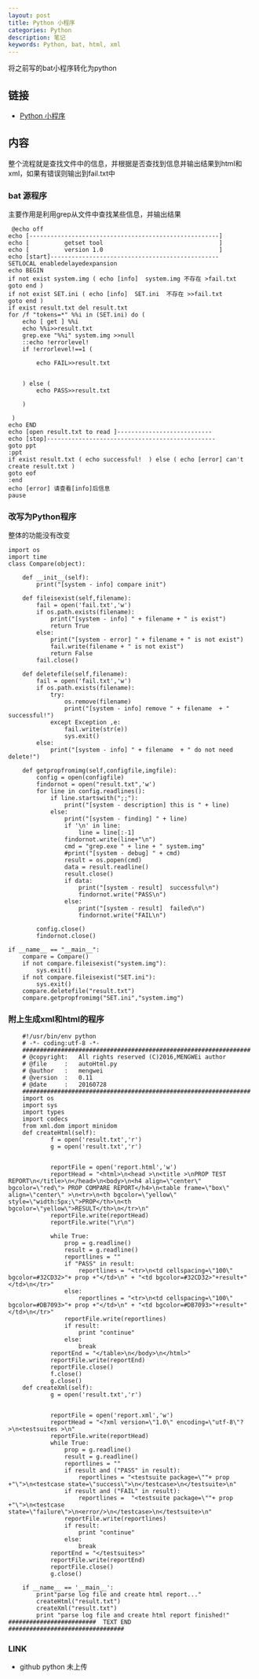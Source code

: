 ```yaml
---
layout: post
title: Python 小程序
categories: Python
description: 笔记
keywords: Python, bat, html, xml
---
```


将之前写的bat小程序转化为python

## 链接

* [Python 小程序](https://tsbxmw.github.io/2016/11/08/Pyhton-python_bat/)

##  内容

  整个流程就是查找文件中的信息，并根据是否查找到信息并输出结果到html和xml，如果有错误则输出到fail.txt中

### bat 源程序

  主要作用是利用grep从文件中查找某些信息，并输出结果

     @echo off
    echo [------------------------------------------------------]
    echo [          getset tool                                 ]
    echo [          version 1.0                                 ]
    echo [start]------------------------------------------------
    SETLOCAL enabledelayedexpansion
    echo BEGIN
    if not exist system.img ( echo [info]  system.img 不存在 >fail.txt
    goto end )
    if not exist SET.ini ( echo [info]  SET.ini  不存在 >>fail.txt
    goto end ) 
    if exist result.txt del result.txt
    for /f "tokens=*" %%i in (SET.ini) do (
        echo [ get ] %%i
        echo %%i>>result.txt
        grep.exe "%%i" system.img >>null
        ::echo !errorlevel!
        if !errorlevel!==1 (
            
            echo FAIL>>result.txt 
            
            
        ) else (
            echo PASS>>result.txt
            
        )
        
     )
    echo END
    echo [open result.txt to read ]---------------------------
    echo [stop]------------------------------------------------
    goto ppt
    :ppt
    if exist result.txt ( echo successful!  ) else ( echo [error] can't create result.txt )
    goto eof
    :end
    echo [error] 请查看[info]后信息
    pause
      

### 改写为Python程序

  整体的功能没有改变

    import os
    import time
    class Compare(object):
        
        def __init__(self):
            print("[system - info] compare init")
        
        def fileisexist(self,filename):
            fail = open('fail.txt','w')
            if os.path.exists(filename):
                print("[system - info] " + filename + " is exist")
                return True
            else:
                print("[system - error] " + filename + " is not exist")
                fail.write(filename + " is not exist")
                return False
            fail.close()
            
        def deletefile(self,filename):
            fail = open('fail.txt','w')
            if os.path.exists(filename):
                try:
                    os.remove(filename)
                    print("[system - info] remove " + filename  + " successful!")
                except Exception ,e:
                    fail.write(str(e))
                    sys.exit()
            else:
                print("[system - info] " + filename  + " do not need delete!")
        
        def getpropfromimg(self,configfile,imgfile):
            config = open(configfile)
            findornot = open("result.txt",'w')
            for line in config.readlines():
                if line.startswith(";;"):
                    print("[system - description] this is " + line)
                else:
                    print("[system - finding] " + line)
                    if '\n' in line:
                        line = line[:-1]
                    findornot.write(line+"\n")
                    cmd = "grep.exe " + line + " system.img"
                    #print("[system - debug] " + cmd)
                    result = os.popen(cmd)
                    data = result.readline()
                    result.close()
                    if data:
                        print("[system - result]  successful\n")
                        findornot.write("PASS\n")
                    else:
                        print("[system - result]  failed\n")
                        findornot.write("FAIL\n")
                          
            config.close()
            findornot.close()
            
    if __name__ == "__main__":
        compare = Compare()
        if not compare.fileisexist("system.img"):
            sys.exit() 
        if not compare.fileisexist("SET.ini"):
            sys.exit()
        compare.deletefile("result.txt")
        compare.getpropfromimg("SET.ini","system.img")
        
            

### 附上生成xml和html的程序

    
        #!/usr/bin/env python
        # -*- coding:utf-8 -*-
        #################################################################
        # @copyright:   All rights reserved (C)2016,MENGWEi author
        # @file     :   autoHtml.py
        # @author   :   mengwei
        # @version  :   0.11
        # @date     :   20160728
        #################################################################
        import os
        import sys
        import types
        import codecs
        from xml.dom import minidom
        def createHtml(self):
                f = open('result.txt','r')
                g = open('result.txt','r')
                
                
                reportFile = open('report.html','w')
                reportHead = "<html>\n<head >\n<title >\nPROP TEST REPORT\n</title>\n</head>\n<body>\n<h4 align=\"center\" bgcolor=\"red\"> PROP COMPARE REPORT</h4>\n<table frame=\"box\" align=\"center\" >\n<tr>\n<th bgcolor=\"yellow\" style=\"width:5px;\">PROP</th>\n<th bgcolor=\"yellow\">RESULT</th>\n</tr>\n"
                reportFile.write(reportHead)
                reportFile.write("\r\n")
                
                while True:
                    prop = g.readline()
                    result = g.readline()
                    reportlines = ""
                    if "PASS" in result:
                        reportlines = "<tr>\n<td cellspacing=\"100\" bgcolor=#32CD32>"+ prop +"</td>\n" + "<td bgcolor=#32CD32>"+result+"</td>\n</tr>"
                    else:
                        reportlines = "<tr>\n<td cellspacing=\"100\" bgcolor=#DB7093>"+ prop +"</td>\n" + "<td bgcolor=#DB7093>"+result+"</td>\n</tr>"
                    reportFile.write(reportlines)
                    if result:
                        print "continue"
                    else:
                        break
                reportEnd = "</table>\n</body>\n</html>"
                reportFile.write(reportEnd)
                reportFile.close()
                f.close()
                g.close()
        def createXml(self):
                g = open('result.txt','r')
                
                
                reportFile = open('report.xml','w')
                reportHead = "<?xml version=\"1.0\" encoding=\"utf-8\"?>\n<testsuites >\n"
                reportFile.write(reportHead)
                while True:
                    prop = g.readline()
                    result = g.readline()
                    reportlines = ""
                    if result and ("PASS" in result):
                        reportlines = "<testsuite package=\""+ prop +"\">\n<testcase state=\"success\">\n</testcase>\n</testsuite>\n"
                    if result and ("FAIL" in result):
                        reportlines =  "<testsuite package=\""+ prop +"\">\n<testcase state=\"failure\">\n<error/>\n</testcase>\n</testsuite>\n"
                    reportFile.write(reportlines)
                    if result:
                        print "continue"
                    else:
                        break
                reportEnd = "</testsuites>"
                reportFile.write(reportEnd)
                reportFile.close()
                g.close()
                
        if __name__ == '__main__': 
            print"parse log file and create html report..."
            createHtml("result.txt")
            createXml("result.txt")
            print "parse log file and create html report finished!"
    #########################  TEXT END   #################################


### LINK
* github python 未上传